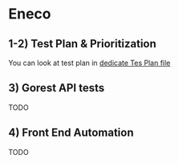 # Eneco

## 1-2) Test Plan & Prioritization

You can look at test plan in [dedicate Tes Plan file](./docs/Test%20Plan%20and%20Prioritization.md)

## 3) Gorest API tests

TODO

## 4) Front End Automation

TODO
